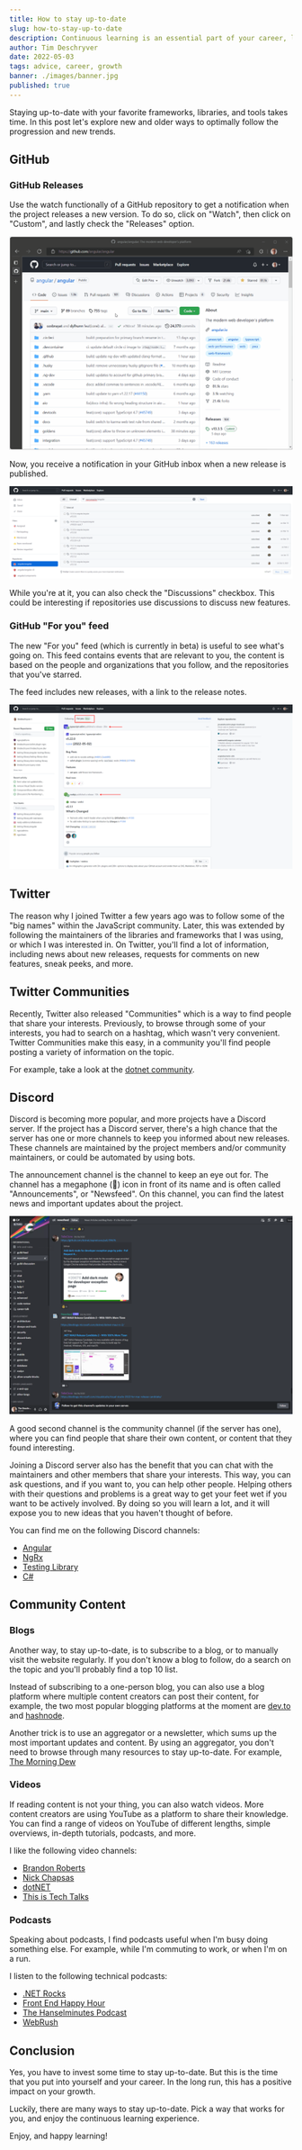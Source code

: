 ```yaml
---
title: How to stay up-to-date
slug: how-to-stay-up-to-date
description: Continuous learning is an essential part of your career, let's take a look at how you can do your best to keep growing.
author: Tim Deschryver
date: 2022-05-03
tags: advice, career, growth
banner: ./images/banner.jpg
published: true
---
```


Staying up-to-date with your favorite frameworks, libraries, and tools takes time.
In this post let's explore new and older ways to optimally follow the progression and new trends.

## GitHub

### GitHub Releases

Use the watch functionally of a GitHub repository to get a notification when the project releases a new version.
To do so, click on "Watch", then click on "Custom", and lastly check the "Releases" option.

![Instructions on how to watch the Angular repository.](./images/github-follow.gif)

Now, you receive a notification in your GitHub inbox when a new release is published.

![My inbox filtered on the Angular repository, containing the most recent releases.](./images/github-notifications.png)

While you're at it, you can also check the "Discussions" checkbox.
This could be interesting if repositories use discussions to discuss new features.

### GitHub "For you" feed

The new "For you" feed (which is currently in beta) is useful to see what's going on.
This feed contains events that are relevant to you, the content is based on the people and organizations that you follow, and the repositories that you've starred.

The feed includes new releases, with a link to the release notes.

![My personal feed, which contains information about new releases.](./images/github-feed.png)

## Twitter

The reason why I joined Twitter a few years ago was to follow some of the "big names" within the JavaScript community.
Later, this was extended by following the maintainers of the libraries and frameworks that I was using, or which I was interested in. On Twitter, you'll find a lot of information, including news about new releases, requests for comments on new features, sneak peeks, and more.

## Twitter Communities

Recently, Twitter also released "Communities" which is a way to find people that share your interests.
Previously, to browse through some of your interests, you had to search on a hashtag, which wasn't very convenient.
Twitter Communities make this easy, in a community you'll find people posting a variety of information on the topic.

For example, take a look at the [dotnet community](https://twitter.com/i/communities/1488624124817666051).

## Discord

Discord is becoming more popular, and more projects have a Discord server.
If the project has a Discord server, there's a high chance that the server has one or more channels to keep you informed about new releases. These channels are maintained by the project members and/or community maintainers, or could be automated by using bots.

The announcement channel is the channel to keep an eye out for.
The channel has a megaphone (📢) icon in front of its name and is often called "Announcements", or "Newsfeed".
On this channel, you can find the latest news and important updates about the project.

![The C# newsfeed Discord channel.](./images/discord-newsfeed.png)

A good second channel is the community channel (if the server has one), where you can find people that share their own content, or content that they found interesting.

Joining a Discord server also has the benefit that you can chat with the maintainers and other members that share your interests.
This way, you can ask questions, and if you want to, you can help other people.
Helping others with their questions and problems is a great way to get your feet wet if you want to be actively involved.
By doing so you will learn a lot, and it will expose you to new ideas that you haven't thought of before.

You can find me on the following Discord channels:

- [Angular](https://discord.com/invite/angular)
- [NgRx](https://discord.com/invite/ngrx)
- [Testing Library](https://discord.com/invite/testing-library)
- [C#](https://discord.com/invite/csharp)

## Community Content

### Blogs

Another way, to stay up-to-date, is to subscribe to a blog, or to manually visit the website regularly.
If you don't know a blog to follow, do a search on the topic and you'll probably find a top 10 list.

Instead of subscribing to a one-person blog, you can also use a blog platform where multiple content creators can post their content, for example, the two most popular blogging platforms at the moment are [dev.to](https://dev.to/) and [hashnode](https://hashnode.com/).

Another trick is to use an aggregator or a newsletter, which sums up the most important updates and content.
By using an aggregator, you don't need to browse through many resources to stay up-to-date.
For example, [The Morning Dew](https://www.alvinashcraft.com/)

### Videos

If reading content is not your thing, you can also watch videos.
More content creators are using YouTube as a platform to share their knowledge.
You can find a range of videos on YouTube of different lengths, simple overviews, in-depth tutorials, podcasts, and more.

I like the following video channels:

- [Brandon Roberts](https://www.youtube.com/c/BrandonRobertsDev)
- [Nick Chapsas](https://www.youtube.com/c/Elfocrash)
- [dotNET](https://www.youtube.com/c/dotNET)
- [This is Tech Talks](https://www.youtube.com/c/ThisisTechTalks)

### Podcasts

Speaking about podcasts, I find podcasts useful when I'm busy doing something else.
For example, while I'm commuting to work, or when I'm on a run.

I listen to the following technical podcasts:

- [.NET Rocks](https://www.dotnetrocks.com/)
- [Front End Happy Hour](https://www.frontendhappyhour.com/)
- [The Hanselminutes Podcast](https://www.hanselminutes.com/)
- [WebRush](https://webrush.io/)

## Conclusion

Yes, you have to invest some time to stay up-to-date.
But this is the time that you put into yourself and your career.
In the long run, this has a positive impact on your growth.

Luckily, there are many ways to stay up-to-date.
Pick a way that works for you, and enjoy the continuous learning experience.

Enjoy, and happy learning!
